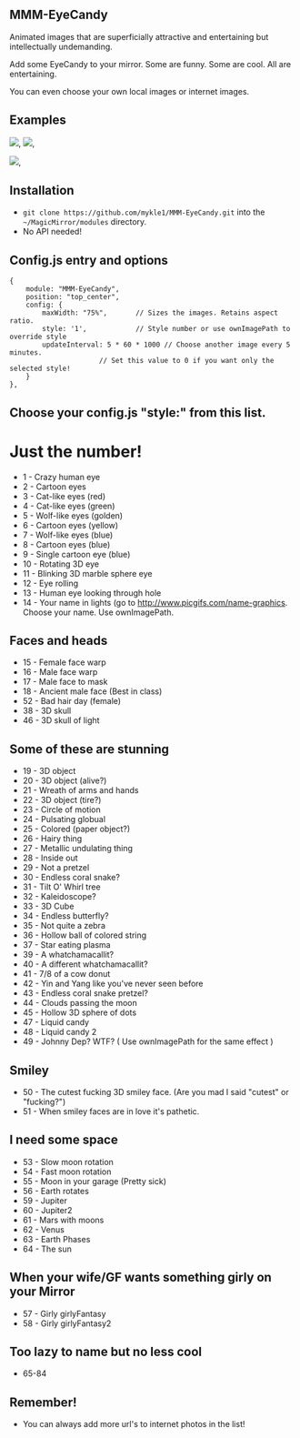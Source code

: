 ## MMM-EyeCandy

Animated images that are superficially attractive and entertaining but intellectually undemanding.

Add some EyeCandy to your mirror. Some are funny. Some are cool. All are entertaining.

You can even choose your own local images or internet images.

## Examples

![](pix/1.gif), ![](pix/2.gif),

![](pix/4.gif),

## Installation

- `git clone https://github.com/mykle1/MMM-EyeCandy.git` into the `~/MagicMirror/modules` directory.
- No API needed!

## Config.js entry and options

```
{
    module: "MMM-EyeCandy",
    position: "top_center",
    config: {
        maxWidth: "75%",       // Sizes the images. Retains aspect ratio.
        style: '1',            // Style number or use ownImagePath to override style
        updateInterval: 5 * 60 * 1000 // Choose another image every 5 minutes.
				      // Set this value to 0 if you want only the selected style!
    }
},
```

## Choose your config.js "style:" from this list.

# Just the number!

- 1 - Crazy human eye
- 2 - Cartoon eyes
- 3 - Cat-like eyes (red)
- 4 - Cat-like eyes (green)
- 5 - Wolf-like eyes (golden)
- 6 - Cartoon eyes (yellow)
- 7 - Wolf-like eyes (blue)
- 8 - Cartoon eyes (blue)
- 9 - Single cartoon eye (blue)
- 10 - Rotating 3D eye
- 11 - Blinking 3D marble sphere eye
- 12 - Eye rolling
- 13 - Human eye looking through hole
- 14 - Your name in lights (go to http://www.picgifs.com/name-graphics. Choose your name. Use ownImagePath.

## Faces and heads

- 15 - Female face warp
- 16 - Male face warp
- 17 - Male face to mask
- 18 - Ancient male face (Best in class)
- 52 - Bad hair day (female)
- 38 - 3D skull
- 46 - 3D skull of light

## Some of these are stunning

- 19 - 3D object
- 20 - 3D object (alive?)
- 21 - Wreath of arms and hands
- 22 - 3D object (tire?)
- 23 - Circle of motion
- 24 - Pulsating globual
- 25 - Colored (paper object?)
- 26 - Hairy thing
- 27 - Metallic undulating thing
- 28 - Inside out
- 29 - Not a pretzel
- 30 - Endless coral snake?
- 31 - Tilt O' Whirl tree
- 32 - Kaleidoscope?
- 33 - 3D Cube
- 34 - Endless butterfly?
- 35 - Not quite a zebra
- 36 - Hollow ball of colored string
- 37 - Star eating plasma
- 39 - A whatchamacallit?
- 40 - A different whatchamacallit?
- 41 - 7/8 of a cow donut
- 42 - Yin and Yang like you've never seen before
- 43 - Endless coral snake pretzel?
- 44 - Clouds passing the moon
- 45 - Hollow 3D sphere of dots
- 47 - Liquid candy
- 48 - Liquid candy 2
- 49 - Johnny Dep? WTF? ( Use ownImagePath for the same effect )

## Smiley

- 50 - The cutest fucking 3D smiley face. (Are you mad I said "cutest" or "fucking?")
- 51 - When smiley faces are in love it's pathetic.

## I need some space

- 53 - Slow moon rotation
- 54 - Fast moon rotation
- 55 - Moon in your garage (Pretty sick)
- 56 - Earth rotates
- 59 - Jupiter
- 60 - Jupiter2
- 61 - Mars with moons
- 62 - Venus
- 63 - Earth Phases
- 64 - The sun

## When your wife/GF wants something girly on your Mirror

- 57 - Girly girlyFantasy
- 58 - Girly girlyFantasy2

## Too lazy to name but no less cool

- 65-84

## Remember!

- You can always add more url's to internet photos in the list!
